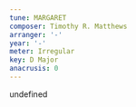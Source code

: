 ```yaml
---
tune: MARGARET
composer: Timothy R. Matthews
arranger: '-'
year: '-'
meter: Irregular
key: D Major
anacrusis: 0
---
```

undefined